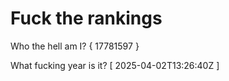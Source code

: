 # Fuck the rankings

Who the hell am I?
{ 17781597 }

What fucking year is it?
[ 2025-04-02T13:26:40Z ]
